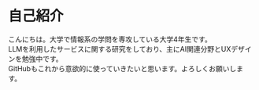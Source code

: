 # 自己紹介
こんにちは。大学で情報系の学問を専攻している大学4年生です。  
LLMを利用したサービスに関する研究をしており、主にAI関連分野とUXデザインを勉強中です。  
GitHubもこれから意欲的に使っていきたいと思います。よろしくお願いします。
